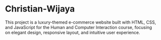 # Christian-Wijaya
This project is a luxury-themed e-commerce website built with HTML, CSS, and JavaScript for the Human and Computer Interaction course, focusing on elegant design, responsive layout, and intuitive user experience.
